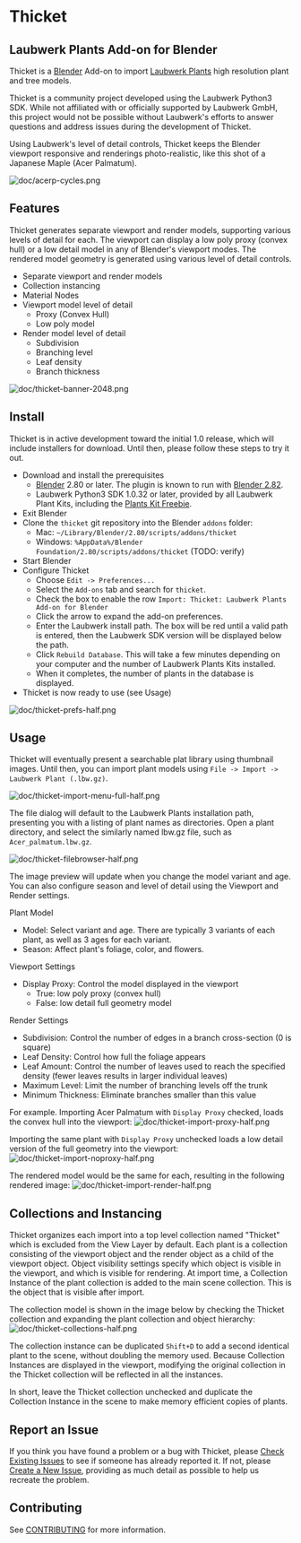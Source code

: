 # Thicket
## Laubwerk Plants Add-on for Blender
Thicket is a [Blender](http://www.blender.org) Add-on to import [Laubwerk Plants](http://www.laubwerk.com) high resolution plant and tree models.

Thicket is a community project developed using the Laubwerk Python3 SDK. While not affiliated with or officially supported by Laubwerk GmbH, this project would not be possible without Laubwerk's efforts to answer questions and address issues during the development of Thicket.

Using Laubwerk's level of detail controls, Thicket keeps the Blender viewport responsive and renderings photo-realistic, like this shot of a Japanese Maple (Acer Palmatum).

![doc/acerp-cycles.png](doc/acerp-cycles.png)

## Features
Thicket generates separate viewport and render models, supporting various levels of detail for each. The viewport can display a low poly proxy (convex hull) or a low detail model in any of Blender's viewport modes. The rendered model geometry is generated using various level of detail controls.

* Separate viewport and render models
* Collection instancing
* Material Nodes
* Viewport model level of detail
  * Proxy (Convex Hull)
  * Low poly model
* Render model level of detail
  * Subdivision
  * Branching level
  * Leaf density
  * Branch thickness

![doc/thicket-banner-2048.png](doc/thicket-banner-2048.png)

## Install
Thicket is in active development toward the initial 1.0 release, which will
include installers for download. Until then, please follow these steps to try it
out.

* Download and install the prerequisites
  * [Blender](http://www.blender.org/) 2.80 or later. The plugin is known to run with [Blender 2.82](http://www.blender.org/features/past-releases/2-82/).
  * Laubwerk Python3 SDK 1.0.32 or later, provided by all Laubwerk Plant Kits, including the [Plants Kit Freebie](http://www.laubwerk.com/store/plants-kit-freebie).
* Exit Blender
* Clone the `thicket` git repository into the Blender `addons` folder:
  * Mac: `~/Library/Blender/2.80/scripts/addons/thicket`
  * Windows: `%AppData%/Blender Foundation/2.80/scripts/addons/thicket` (TODO: verify)
* Start Blender
* Configure Thicket
  * Choose `Edit -> Preferences...`
  * Select the `Add-ons` tab and search for `thicket`.
  * Check the box to enable the row `Import: Thicket: Laubwerk Plants Add-on for
    Blender`
  * Click the arrow to expand the add-on preferences.
  * Enter the Laubwerk install path. The box will be red until a valid path is
    entered, then the Laubwerk SDK version will be displayed below the path.
  * Click `Rebuild Database`. This will take a few minutes depending on your computer and the number of Laubwerk Plants Kits installed.
  * When it completes, the number of plants in the database is displayed.
* Thicket is now ready to use (see Usage)

![doc/thicket-prefs-half.png](doc/thicket-prefs-half.png)

## Usage
Thicket will eventually present a searchable plat library using thumbnail images. Until then, you can import plant models using `File -> Import -> Laubwerk Plant (.lbw.gz)`.

![doc/thicket-import-menu-full-half.png](doc/thicket-import-menu-full-half.png)

The file dialog will default to the Laubwerk Plants installation path, presenting you with a listing of plant names as directories. Open a plant directory, and select the similarly named lbw.gz file, such as `Acer_palmatum.lbw.gz`.

![doc/thicket-filebrowser-half.png](doc/thicket-filebrowser-half.png)

The image preview will update when you change the model variant and age. You can also configure season and level of detail using the Viewport and Render settings.

Plant Model
* Model: Select variant and age. There are typically 3 variants of each plant,
  as well as 3 ages for each variant.
* Season: Affect plant's foliage, color, and flowers.

Viewport Settings
* Display Proxy: Control the model displayed in the viewport
  * True: low poly proxy (convex hull)
  * False: low detail full geometry model

Render Settings
* Subdivision: Control the number of edges in a branch cross-section (0 is square)
* Leaf Density: Control how full the foliage appears
* Leaf Amount: Control the number of leaves used to reach the specified density
  (fewer leaves results in larger individual leaves)
* Maximum Level: Limit the number of branching levels off the trunk
* Minimum Thickness: Eliminate branches smaller than this value

For example. Importing Acer Palmatum with `Display Proxy` checked, loads the
convex hull into the viewport:
![doc/thicket-import-proxy-half.png](doc/thicket-import-proxy-half.png)

Importing the same plant with `Display Proxy` unchecked loads a low detail
version of the full geometry into the viewport:
![doc/thicket-import-noproxy-half.png](doc/thicket-import-noproxy-half.png)

The rendered model would be the same for each, resulting in the following
rendered image:
![doc/thicket-import-render-half.png](doc/thicket-import-render-half.png)

## Collections and Instancing
Thicket organizes each import into a top level collection named "Thicket" which is excluded from the View Layer by default. Each plant is a collection consisting of the viewport object and the render object as a child of the viewport object. Object visibility settings specify which object is visible in the viewport, and which is visible for rendering. At import time, a Collection Instance of the plant collection is added to the main scene collection. This is the object that is visible after import.

The collection model is shown in the image below by checking the Thicket
collection and expanding the plant collection and object hierarchy:
![doc/thicket-collections-half.png](doc/thicket-collections-half.png)

The collection instance can be duplicated `Shift+D` to add a second identical plant to the scene, without doubling the memory used. Because Collection Instances are displayed in the viewport, modifying the original collection in the Thicket collection will be reflected in all the instances.

In short, leave the Thicket collection unchecked and duplicate the Collection Instance in the scene to make memory efficient copies of plants.

## Report an Issue
If you think you have found a problem or a bug with Thicket, please [Check Existing Issues](/../../issues) to see if someone has already reported it. If not, please [Create a New Issue](/../../issues/new/choose), providing as much detail as possible to help us recreate the problem.

## Contributing ##
See [CONTRIBUTING](CONTRIBUTING.md) for more information.
